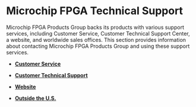 

# Microchip FPGA Technical Support

Microchip FPGA Products Group backs its products with various support services, including Customer Service, Customer Technical Support Center, a website, and worldwide sales offices. This section provides information about contacting Microchip FPGA Products Group and using these support services.

-   **[Customer Service](GUID-CD4AD298-15F2-44A8-A734-EBEE3A9AF154.md)**  

-   **[Customer Technical Support](GUID-CBA128DE-8057-48D6-B166-CC98F5DEEEFC.md)**  

-   **[Website](GUID-5A785935-F95C-40F2-8658-BE331AF364D4.md)**  

-   **[Outside the U.S.](GUID-C18852E1-B6BB-4741-A0B9-98971D59F6F3.md)**  


